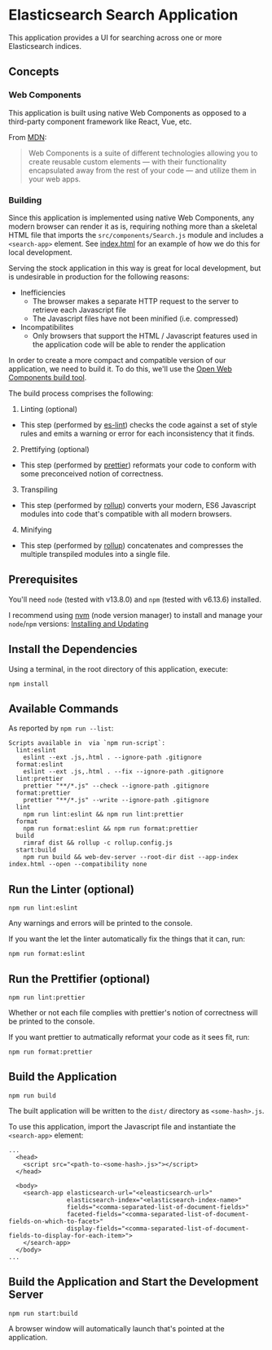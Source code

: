 # Elasticsearch Search Application

This application provides a UI for searching across one or more Elasticsearch indices.

## Concepts

### Web Components

This application is built using native Web Components as opposed to a third-party component framework like React, Vue, etc.

From [MDN](https://developer.mozilla.org/en-US/docs/Web/Web_Components):
> Web Components is a suite of different technologies allowing you to create reusable custom elements — with their functionality encapsulated away from the rest of your code — and utilize them in your web apps.

### Building

Since this application is implemented using native Web Components, any modern browser can render it as is,
requiring nothing more than a skeletal HTML file that imports the `src/components/Search.js` module and includes a `<search-app>` element.
See [index.html](https://github.com/CollectionBuilder/collectionbuilder-sa_draft/blob/bundle-search-app/_apps/search/index.html) for an example of how we do this for local development.

Serving the stock application in this way is great for local development, but is undesirable in production for the following reasons:
  - Inefficiencies
    - The browser makes a separate HTTP request to the server to retrieve each Javascript file
    - The Javascript files have not been minified (i.e. compressed)
  - Incompatibilites
    - Only browsers that support the HTML / Javascript features used in the application code will be able to render the application

In order to create a more compact and compatible version of our application, we need to build it. To do this, we'll use the [Open Web Components build tool](https://open-wc.org/docs/building/rollup/).

The build process comprises the following:

  1. Linting (optional)
  - This step (performed by [es-lint](https://eslint.org/)) checks the code against a set of style rules and emits a warning or error for each
  inconsistency that it finds.

  2. Prettifying (optional)
  - This step (performed by [prettier](https://prettier.io/)) reformats your code to conform with some preconceived notion of correctness.

  3. Transpiling
  - This step (performed by [rollup](https://rollupjs.org)) converts your modern, ES6 Javascript modules into code that's compatible with all modern browsers.

  4. Minifying
  - This step (performed by [rollup](https://rollupjs.org)) concatenates and compresses the multiple transpiled modules into a single file.


## Prerequisites

You'll need `node` (tested with v13.8.0) and `npm` (tested with v6.13.6) installed.

I recommend using [nvm](https://github.com/nvm-sh/nvm/blob/master/README.md) (node version manager) to install and manage your `node`/`npm` versions: [Installing and Updating](https://github.com/nvm-sh/nvm/blob/master/README.md#installing-and-updating)


## Install the Dependencies

Using a terminal, in the root directory of this application, execute:

```
npm install
```


## Available Commands

As reported by `npm run --list`:

```
Scripts available in  via `npm run-script`:
  lint:eslint
    eslint --ext .js,.html . --ignore-path .gitignore
  format:eslint
    eslint --ext .js,.html . --fix --ignore-path .gitignore
  lint:prettier
    prettier "**/*.js" --check --ignore-path .gitignore
  format:prettier
    prettier "**/*.js" --write --ignore-path .gitignore
  lint
    npm run lint:eslint && npm run lint:prettier
  format
    npm run format:eslint && npm run format:prettier
  build
    rimraf dist && rollup -c rollup.config.js
  start:build
    npm run build && web-dev-server --root-dir dist --app-index index.html --open --compatibility none
```

## Run the Linter (optional)

```
npm run lint:eslint
```

Any warnings and errors will be printed to the console.

If you want the let the linter automatically fix the things that it can, run:

```
npm run format:eslint
```


## Run the Prettifier (optional)

```
npm run lint:prettier
```

Whether or not each file complies with prettier's notion of correctness will be printed to the console.

If you want prettier to autmatically reformat your code as it sees fit, run:

```
npm run format:prettier
```


## Build the Application

```
npm run build
```

The built application will be written to the `dist/` directory as `<some-hash>.js`.

To use this application, import the Javascript file and instantiate the `<search-app>` element:

```
...
  <head>
    <script src="<path-to-<some-hash>.js>"></script>
  </head>

  <body>
    <search-app elasticsearch-url="<eleasticsearch-url>"
                elasticsearch-index="<elasticsearch-index-name>"
                fields="<comma-separated-list-of-document-fields>"
                faceted-fields="<comma-separated-list-of-document-fields-on-which-to-facet>"
                display-fields="<comma-separated-list-of-document-fields-to-display-for-each-item>">
    </search-app>
  </body>
...
```


## Build the Application and Start the Development Server

```
npm run start:build
```

A browser window will automatically launch that's pointed at the application.
